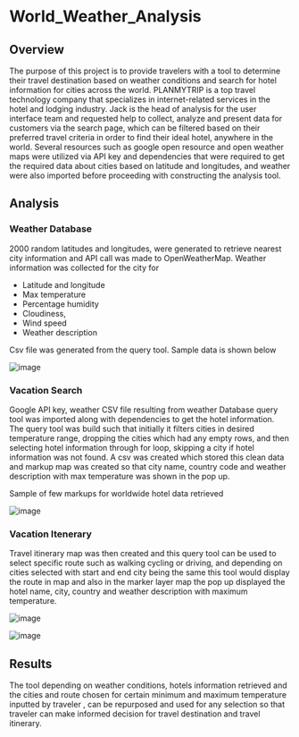# World_Weather_Analysis

## Overview

The purpose of this project is to provide travelers with a tool to determine their travel destination based on weather conditions and search for hotel information for cities across the world. 
PLANMYTRIP is a top travel technology company that specializes in internet-related services in the hotel and lodging industry. Jack is the head of analysis for the user interface team and requested help to collect, analyze and present data for customers via the search page, which can be filtered based on their preferred travel criteria in order to find their ideal hotel, anywhere in the world. 
Several resources such as google open resource and open weather maps were utilized via API key and dependencies that were required to get the required data about cities based on latitude and longitudes, and weather were also imported before proceeding with constructing the analysis tool. 

## Analysis 

### Weather Database
2000 random latitudes and longitudes, were generated to retrieve nearest city information and API call was made to OpenWeatherMap. Weather information was collected for the city for 
  -	Latitude and longitude
  -	Max temperature
  -	Percentage humidity
  -	Cloudiness, 
  -	Wind speed  
  -	Weather description 

Csv file was generated from the query tool. Sample data is shown below 

![image](https://user-images.githubusercontent.com/42523379/197006937-8f23091f-335d-4297-a0a7-d58911ddaadc.png)


### Vacation Search 

Google API key, weather CSV file resulting from weather Database query tool was imported along with dependencies to get the hotel information. The query tool was build such that initially it filters cities in desired temperature range, dropping the cities which had any empty rows, and then selecting hotel information through for loop, skipping a city if hotel information was not found. A csv was created which stored this clean data and markup map was created so that city name, country code and weather description with max temperature was shown in the pop up. 

Sample of few markups for worldwide hotel data retrieved 

![image](https://user-images.githubusercontent.com/42523379/197007287-f4c50c16-18db-4e73-bc1b-fa5c1a3ab4e7.png)


### Vacation Itenerary

Travel itinerary map was then created and this query tool can be used to select specific route such as walking cycling or driving, and depending on cities selected with start and end city being the same this tool would display the route in map and also in the marker layer map the pop up displayed the hotel name, city, country and weather description with maximum temperature. 

![image](https://user-images.githubusercontent.com/42523379/197006357-f87d66aa-dda2-46c5-b0d1-61b9e2029937.png)

![image](https://user-images.githubusercontent.com/42523379/197006279-dcca4cc4-f02d-400e-bf3a-884146afb746.png)


## Results
The tool depending on weather conditions, hotels information retrieved and the cities and route chosen for certain minimum and maximum temperature inputted by traveler , can be repurposed and used for any selection so that traveler can make informed decision for travel destination and travel itinerary. 

